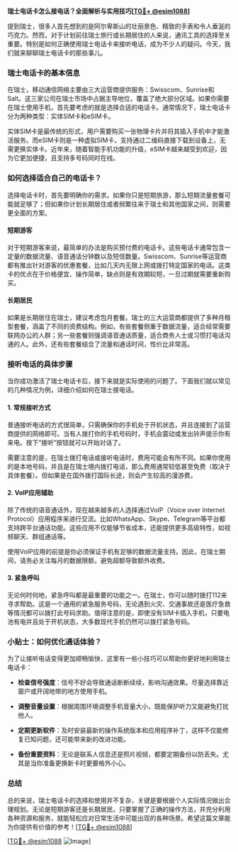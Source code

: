 **瑞士电话卡怎么接电话？全面解析与实用技巧[[TG💪+ @esim1088](https://t.me/s/esim1088)]**

提到瑞士，很多人首先想到的是阿尔卑斯山的壮丽景色、精致的手表和令人垂涎的巧克力。然而，对于计划前往瑞士旅行或长期居住的人来说，通讯工具的选择至关重要。特别是如何正确使用瑞士电话卡来接听电话，成为不少人的疑问。今天，我们就来聊聊瑞士电话卡的那些事儿。

### 瑞士电话卡的基本信息

在瑞士，移动通信网络主要由三大运营商提供服务：Swisscom、Sunrise和Salt。这三家公司在瑞士市场中占据主导地位，覆盖了绝大部分区域。如果你需要在瑞士使用手机，首先要考虑的就是选择合适的电话卡。通常情况下，瑞士电话卡分为两种类型：实体SIM卡和eSIM卡。

实体SIM卡是最传统的形式，用户需要购买一张物理卡片并将其插入手机中才能激活服务。而eSIM卡则是一种虚拟SIM卡，支持通过二维码直接下载到设备上，无需更换实体卡。近年来，随着智能手机功能的升级，eSIM卡越来越受到欢迎，因为它更加便捷，且支持多号码同时在线。

### 如何选择适合自己的电话卡？

选择电话卡时，首先要明确你的需求。如果你只是短期旅游，那么短期流量套餐可能就足够了；但如果你计划长期居住或者频繁往来于瑞士和其他国家之间，则需要更全面的方案。

#### 短期游客
对于短期游客来说，最简单的办法是购买预付费的电话卡。这些电话卡通常包含一定量的数据流量、语音通话分钟数以及短信数量。Swisscom、Sunrise等运营商都有推出针对游客的优惠套餐，比如几天内无限上网或拨打特定国家的电话。这类卡的优点在于价格便宜、操作简单，缺点则是有效期较短，一旦过期就需要重新购买。

#### 长期居民
如果是长期居住在瑞士，建议考虑包月套餐。瑞士的三大运营商都提供了多种月租型套餐，涵盖了不同的资费结构。例如，有些套餐侧重于数据流量，适合经常需要联网办公的人群；另一些套餐则强调语音通话质量，适合商务人士或习惯打电话沟通的人。此外，还有些套餐结合了流量和通话时间，性价比非常高。

### 接听电话的具体步骤

当你成功激活了瑞士电话卡后，接下来就是实际使用的问题了。下面我们就以常见的几种情况为例，详细介绍如何在瑞士接电话。

#### 1. 常规接听方式
普通接听电话的方式很简单，只需确保你的手机处于开机状态，并且连接到了运营商提供的网络即可。当有人拨打你的手机号码时，手机会震动或发出铃声提示你有来电。按下“接听”按钮就可以开始对话了。

需要注意的是，在瑞士拨打电话或接听电话时，费用可能会有所不同。如果你使用的是本地号码，并且是在瑞士境内拨打电话，那么费用通常较低甚至免费（取决于具体套餐）。但如果是在国外拨打国际长途，则会产生较高的漫游费。

#### 2. VoIP应用辅助
除了传统的语音通话外，现在越来越多的人选择通过VoIP（Voice over Internet Protocol）应用程序来进行交流。比如WhatsApp、Skype、Telegram等平台都支持跨平台通话功能。这些应用不仅能够节省成本，还能提供更多高级特性，如视频聊天、群组通话等。

使用VoIP应用的前提是你必须保证手机有足够的数据流量支持。因此，在瑞士期间，请务必关注每月的数据限额，避免超额导致额外收费。

#### 3. 紧急呼叫
无论何时何地，紧急呼叫都是最重要的功能之一。在瑞士，你可以随时拨打112来寻求帮助。这是一个通用的紧急服务号码，无论遇到火灾、交通事故还是医疗急救等情况都可以拨打此号码求助。值得注意的是，即使没有SIM卡插入手机，只要电池有电并且处于开机状态，大多数现代手机仍然可以拨打紧急号码。

### 小贴士：如何优化通话体验？

为了让接听电话变得更加顺畅愉快，这里有一些小技巧可以帮助你更好地利用瑞士电话卡：

- **检查信号强度**：信号不好会导致通话断断续续，影响沟通效果。尽量选择靠近窗户或开阔地带的地方使用手机。
  
- **调整音量设置**：根据周围环境调整手机音量大小，既能保护听力又能避免打扰他人。
  
- **定期更新软件**：及时安装最新的操作系统版本和应用程序补丁，这样不仅能修复已知问题，还可能带来新的改进功能。
  
- **备份重要资料**：无论是联系人信息还是照片视频，都要定期备份以防丢失。尤其是当你准备更换新卡时更要格外小心。

### 总结

总的来说，瑞士电话卡的选择和使用并不复杂，关键是要根据个人实际情况做出合理规划。无论是短期游客还是长期居民，只要掌握了正确的操作方法，并充分利用各种资源和服务，就能轻松应对日常生活中可能出现的各种场景。希望这篇文章能为你提供有价值的参考！[[TG💪+ @esim1088](https://t.me/s/esim1088)]

[[TG💪+ @esim1088](https://t.me/s/esim1088) ![Image](https://i.postimg.cc/4NQfJmqS/Snipaste-2025-05-13-00-14-12.png)]